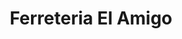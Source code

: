---
title: "Ferreteria El Amigo"
url: /santa-cruz-de-la-sierra/ferreteria-el-amigo/
shop: hardware
---